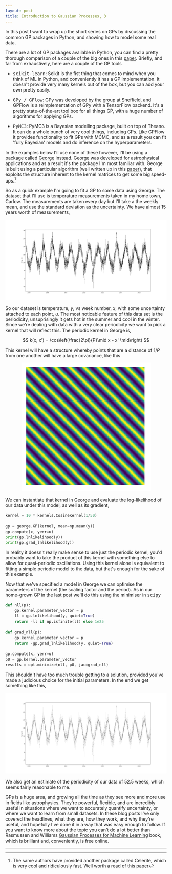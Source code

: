 ```yaml
---
layout: post
title: Introduction to Gaussian Processes, 3
---
```


In this post I want to wrap up the short series on GPs by discussing the common GP packages in Python, and showing how to model some real data.

There are a lot of GP packages available in Python, you can find a pretty thorough comparison of a couple of the big ones in this [paper](https://arxiv.org/pdf/1710.03157.pdf). Briefly, and far from exhaustively, here are a couple of the GP tools

* <tt>scikit-learn</tt>:  Scikit is the fist thing that comes to mind when you think of ML in Python, and conveniently it has a GP implementation. It doesn't provide very many kernels out of the box, but you can add your own pretty easily.

* <tt>GPy / GFlow</tt>: GPy was developed by the group at Sheffield, and GPFlow is a reimplementation of GPy with a TensorFlow backend. It's a pretty state-of-the-art tool box for all things GP, with a huge number of algorithms for applying GPs.

* <tt>PyMC3</tt>: PyMC3 is a Bayesian modelling package, built on top of Theano. It can do a whole bunch of very cool things, including GPs. Like GPFlow it provides functionality to fit GPs with MCMC, and as a result you can fit 'fully Bayesian' models and do inference on the hyperparameters.

In the examples below I'll use none of these however, I'll be using a package called [George](http://george.readthedocs.io/en/latest/) instead. George was developed for astrophysical applications and as a result it's the package I'm most familiar with. George is built using a particular algorithm (well written up in this [paper](https://arxiv.org/pdf/1403.6015.pdf)), that exploits the structure inherent to the kernel matrices to get some big speed-ups.[^1]

So as a quick example I'm going to fit a GP to some data using George. The dataset that I'll use is temperature measurements taken in my home town, Carlow. The measurements are taken every day but I'll take a the weekly mean, and use the standard deviation as the uncertainty. We have almost 15 years worth of measurements,

![weather](/images/gp/carlow_weather.png)

So our dataset is temperature, $y$, vs week number, $x$, with some uncertainty attached to each point, $u$. The most noticable feature of this data set is the periodicity, unsuprisingly it gets hot in the summer and cool in the winter. Since we're dealing with data with a very clear periodicity we want to pick a kernel that will reflect this. The periodic kernel in George is,

$$
k(x, x') = \cos\left(\frac{2\pi}{P}\mid x - x' \mid\right)
$$

This kernel will have a structure whereby points that are a distance of $1/P$ from one another will have a large covariance, like this

<center>
<img src='/images/gp/periodic.png'>
</center>

We can instantiate that kernel in George and evaluate the log-likelihood of our data under this model, as well as its gradient,

```python
kernel = 10 * kernels.CosineKernel(1/50)

gp = george.GP(kernel, mean=np.mean(y))
gp.compute(x, yerr=u)
print(gp.lnlikelihood(y))
print(gp.grad_lnlikelihood(y))
```

In reality it doesn't really make sense to use just the periodic kernel, you'd probably want to take the product of this kernel with something else to allow for quasi-periodic oscillations. Using this kernel alone is equivalent to fitting a simple periodic model to the data, but that's enough for the sake of this example.

Now that we've specified a model in George we can optimise the parameters of the kernel (the scaling factor and the period). As in our home-grown GP in the last post we'll do this using the minimiser in <tt>scipy</tt>

```python
def nll(p):
    gp.kernel.parameter_vector = p
    ll = gp.lnlikelihood(y, quiet=True)
    return -ll if np.isfinite(ll) else 1e25

def grad_nll(p):
    gp.kernel.parameter_vector = p
    return -gp.grad_lnlikelihood(y, quiet=True)

gp.compute(x, yerr=u)
p0 = gp.kernel.parameter_vector
results = opt.minimize(nll, p0, jac=grad_nll)
```
This shouldn't have too much trouble getting to a solution, provided you've made a judicious choice for the initial parameters. In the end we get something like this,

![fit](/images/gp/model_fit.png)

We also get an estimate of the periodicity of our data of 52.5 weeks, which seems fairly reasonable to me.

GPs is a huge area, and growing all the time as they see more and more use in fields like astrophysics. They're powerful, flexible, and are incredibly useful in situations where we want to accurately quantify uncertainty, or where we want to learn from small datasets. In these blog posts I've only covered the headlines, what they are, how they work, and why they're useful, and hopefully I've done it in a way that was easy enough to follow. If you want to know more about the topic you can't do a lot better than Rasmussen and Williams [Gaussian Processes for Machine Learning](http://www.gaussianprocess.org/gpml/) book, which is brilliant and, conveniently, is free online.  


---

[^1]: The same authors have provided another package called Celerite, which is very cool and ridiculously fast. Well worth a read of this [paper](https://arxiv.org/pdf/1703.09710.pdf)
